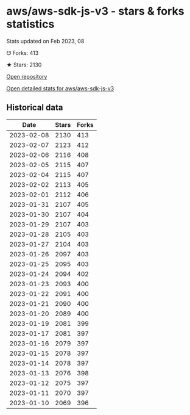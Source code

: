 # aws/aws-sdk-js-v3 - stars & forks statistics

Stats updated on Feb 2023, 08

☋ Forks: 413

★ Stars: 2130

[Open repository](https://github.com/aws/aws-sdk-js-v3)

[Open detailed stats for aws/aws-sdk-js-v3](https://reviewgithub.com/rep/aws/aws-sdk-js-v3)

## Historical data
| Date | Stars | Forks |
|------|-------|-------|
| 2023-02-08 | 2130 | 413 | 
| 2023-02-07 | 2123 | 412 | 
| 2023-02-06 | 2116 | 408 | 
| 2023-02-05 | 2115 | 407 | 
| 2023-02-04 | 2115 | 407 | 
| 2023-02-02 | 2113 | 405 | 
| 2023-02-01 | 2112 | 406 | 
| 2023-01-31 | 2107 | 405 | 
| 2023-01-30 | 2107 | 404 | 
| 2023-01-29 | 2107 | 403 | 
| 2023-01-28 | 2105 | 403 | 
| 2023-01-27 | 2104 | 403 | 
| 2023-01-26 | 2097 | 403 | 
| 2023-01-25 | 2095 | 403 | 
| 2023-01-24 | 2094 | 402 | 
| 2023-01-23 | 2093 | 400 | 
| 2023-01-22 | 2091 | 400 | 
| 2023-01-21 | 2090 | 400 | 
| 2023-01-20 | 2089 | 400 | 
| 2023-01-19 | 2081 | 399 | 
| 2023-01-17 | 2081 | 397 | 
| 2023-01-16 | 2079 | 397 | 
| 2023-01-15 | 2078 | 397 | 
| 2023-01-14 | 2078 | 397 | 
| 2023-01-13 | 2076 | 398 | 
| 2023-01-12 | 2075 | 397 | 
| 2023-01-11 | 2070 | 397 | 
| 2023-01-10 | 2069 | 396 | 


